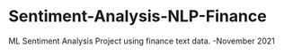 # Sentiment-Analysis-NLP-Finance
ML Sentiment Analysis Project using finance text data.
-November 2021
